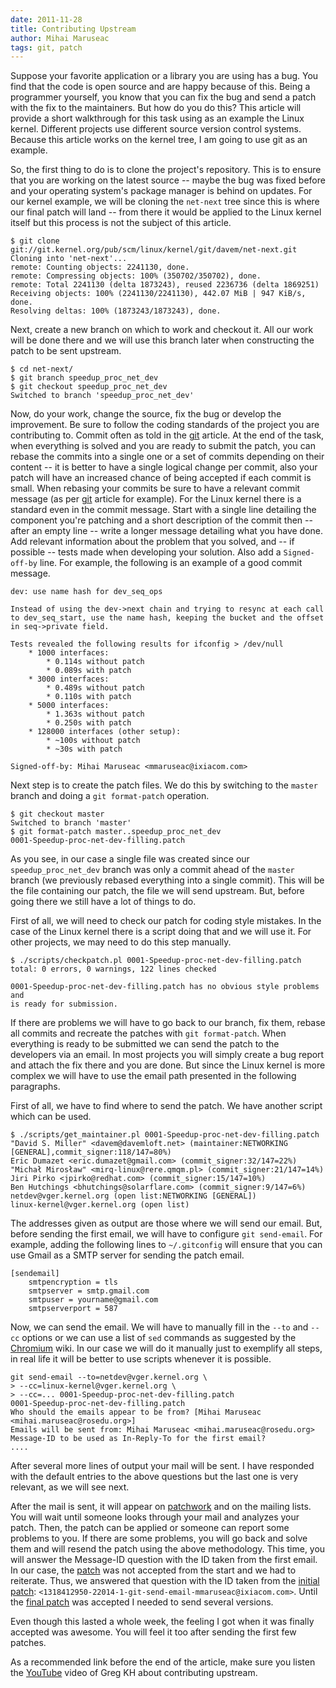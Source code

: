 ```yaml
---
date: 2011-11-28
title: Contributing Upstream
author: Mihai Maruseac
tags: git, patch
---
```


Suppose your favorite application or a library you are using has a bug. You
find that the code is open source and are happy because of this. Being a
programmer yourself, you know that you can fix the bug and send a patch with
the fix to the maintainers. But how do you do this? This article will provide
a short walkthrough for this task using as an example the Linux kernel.
Different projects use different source version control systems. Because this
article works on the kernel tree, I am going to use git as an example.

<!--more-->

So, the first thing to do is to clone the project's repository. This is to
ensure that you are working on the latest source -- maybe the bug was fixed
before and your operating system's package manager is behind on updates. For
our kernel example, we will be cloning the `net-next` tree since this is where
our final patch will land -- from there it would be applied to the Linux
kernel itself but this process is not the subject of this article.

    $ git clone
    git://git.kernel.org/pub/scm/linux/kernel/git/davem/net-next.git
    Cloning into 'net-next'...
    remote: Counting objects: 2241130, done.
    remote: Compressing objects: 100% (350702/350702), done.
    remote: Total 2241130 (delta 1873243), reused 2236736 (delta 1869251)
    Receiving objects: 100% (2241130/2241130), 442.07 MiB | 947 KiB/s,
    done.
    Resolving deltas: 100% (1873243/1873243), done.

Next, create a new branch on which to work and checkout it. All our work will
be done there and we will use this branch later when constructing the patch to
be sent upstream.

    $ cd net-next/
    $ git branch speedup_proc_net_dev
    $ git checkout speedup_proc_net_dev
    Switched to branch 'speedup_proc_net_dev'

Now, do your work, change the source, fix the bug or develop the improvement.
Be sure to follow the coding standards of the project you are contributing to.
Commit often as told in the [git] article. At the end of the task, when
everything is solved and you are ready to submit the patch, you can rebase the
commits into a single one or a set of commits depending on their content -- it
is better to have a single logical change per commit, also your patch will
have an increased chance of being accepted if each commit is small. When
rebasing your commits be sure to have a relevant commit message (as per [git]
article for example). For the Linux kernel there is a standard even in the
commit message. Start with a single line detailing the component you're
patching and a short description of the commit then -- after an empty line --
write a longer message detailing what you have done. Add relevant information
about the problem that you solved, and -- if possible -- tests made when
developing your solution. Also add a `Signed-off-by` line. For example, the
following is an example of a good commit message.

    dev: use name hash for dev_seq_ops

    Instead of using the dev->next chain and trying to resync at each call
    to dev_seq_start, use the name hash, keeping the bucket and the offset
    in seq->private field.

    Tests revealed the following results for ifconfig > /dev/null
        * 1000 interfaces:
        	* 0.114s without patch
        	* 0.089s with patch
        * 3000 interfaces:
        	* 0.489s without patch
        	* 0.110s with patch
        * 5000 interfaces:
        	* 1.363s without patch
        	* 0.250s with patch
        * 128000 interfaces (other setup):
        	* ~100s without patch
        	* ~30s with patch

    Signed-off-by: Mihai Maruseac <mmaruseac@ixiacom.com>

Next step is to create the patch files. We do this by switching to the `master`
branch and doing a `git format-patch` operation.

    $ git checkout master
    Switched to branch 'master'
    $ git format-patch master..speedup_proc_net_dev
    0001-Speedup-proc-net-dev-filling.patch

As you see, in our case a single file was created since our
`speedup_proc_net_dev` branch was only a commit ahead of the `master` branch
(we previously rebased everything into a single commit). This will be the file
containing our patch, the file we will send upstream. But, before going there
we still have a lot of things to do.

First of all, we will need to check our patch for coding style mistakes. In the
case of the Linux kernel there is a script doing that and we will use it. For
other projects, we may need to do this step manually.

    $ ./scripts/checkpatch.pl 0001-Speedup-proc-net-dev-filling.patch
    total: 0 errors, 0 warnings, 122 lines checked

    0001-Speedup-proc-net-dev-filling.patch has no obvious style problems and
    is ready for submission.

If there are problems we will have to go back to our branch, fix them, rebase
all commits and recreate the patches with `git format-patch`. When everything
is ready to be submitted we can send the patch to the developers via an email.
In most projects you will simply create a bug report and attach the fix there
and you are done. But since the Linux kernel is more complex we will have to
use the email path presented in the following paragraphs.

First of all, we have to find where to send the patch. We have another script
which can be used.

    $ ./scripts/get_maintainer.pl 0001-Speedup-proc-net-dev-filling.patch
    "David S. Miller" <davem@davemloft.net> (maintainer:NETWORKING [GENERAL],commit_signer:118/147=80%)
    Eric Dumazet <eric.dumazet@gmail.com> (commit_signer:32/147=22%)
    "Michał Mirosław" <mirq-linux@rere.qmqm.pl> (commit_signer:21/147=14%)
    Jiri Pirko <jpirko@redhat.com> (commit_signer:15/147=10%)
    Ben Hutchings <bhutchings@solarflare.com> (commit_signer:9/147=6%)
    netdev@vger.kernel.org (open list:NETWORKING [GENERAL])
    linux-kernel@vger.kernel.org (open list)

The addresses given as output are those where we will send our email. But,
before sending the first email, we will have to configure `git send-email`. For
example, adding the following lines to `~/.gitconfig` will ensure that you can
use Gmail as a SMTP server for sending the patch email.

    [sendemail]
    	smtpencryption = tls
    	smtpserver = smtp.gmail.com
    	smtpuser = yourname@gmail.com
    	smtpserverport = 587

Now, we can send the email. We will have to manually fill in the `--to` and
`--cc` options or we can use a list of `sed` commands as suggested by the
[Chromium] wiki. In our case we will do it manually just to exemplify all
steps, in real life it will be better to use scripts whenever it is possible.

    git send-email --to=netdev@vger.kernel.org \
    > --cc=linux-kernel@vger.kernel.org \
    > --cc=... 0001-Speedup-proc-net-dev-filling.patch
    0001-Speedup-proc-net-dev-filling.patch
    Who should the emails appear to be from? [Mihai Maruseac <mihai.maruseac@rosedu.org>]
    Emails will be sent from: Mihai Maruseac <mihai.maruseac@rosedu.org>
    Message-ID to be used as In-Reply-To for the first email?
    ....

After several more lines of output your mail will be sent. I have responded
with the default entries to the above questions but the last one is very
relevant, as we will see next.

After the mail is sent, it will appear on [patchwork] and on the mailing lists.
You will wait until someone looks through your mail and analyzes your patch.
Then, the patch can be applied or someone can report some problems to you. If
there are some problems, you will go back and solve them and will resend the
patch using the above methodology. This time, you will answer the Message-ID
question with the ID taken from the first email. In our case, the [patch][1]
was not accepted from the start and we had to reiterate. Thus, we answered that
question with the ID taken from the [initial patch][1]:
`<1318412950-22014-1-git-send-email-mmaruseac@ixiacom.com>`. Until the [final
patch][2] was accepted I needed to send several versions.

Even though this lasted a whole week, the feeling I got when it was finally
accepted was awesome. You will feel it too after sending the first few patches.

As a recommended link before the end of the article, make sure you listen the
[YouTube] video of Greg KH about contributing upstream.

[git]: http://techblog.rosedu.org/git-good-practices.html
[patchwork]: http://patchwork.ozlabs.org/project/netdev/list/
[1]: http://patchwork.ozlabs.org/patch/119174/
[2]: http://patchwork.ozlabs.org/patch/120948/
[Chromium]: http://dev.chromium.org/chromium-os/how-tos-and-troubleshooting/kernel-faq#TOC-How-do-I-send-a-patch-upstream-
[YouTube]: http://www.youtube.com/watch?v=LLBrBBImJt4
